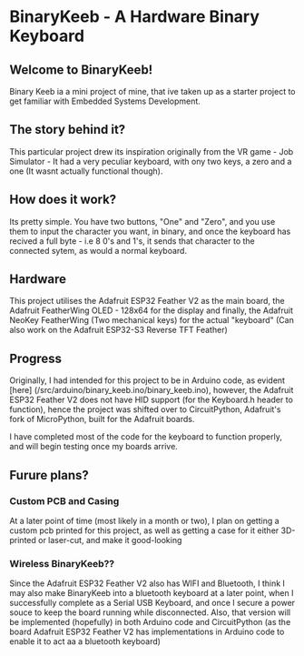 # BinaryKeeb - A Hardware Binary Keyboard

## Welcome to BinaryKeeb!

Binary Keeb ia a mini project of mine, that ive taken up as a starter project to get familiar with Embedded Systems Development.

## The story behind it?

This particular project drew its inspiration originally from the VR game - Job Simulator - It had a very peculiar keyboard, with ony two keys, a zero and a one (It wasnt actually functional though).

## How does it work?

Its pretty simple. You have two buttons, "One" and "Zero", and you use them to input the character you want, in binary, and once the keyboard has recived a full byte - i.e 8 0's and 1's, it sends that character to the connected sytem, as would a normal keyboard.

## Hardware
This project utilises the Adafruit ESP32 Feather V2 as the main board, the Adafruit FeatherWing OLED - 128x64 for the display and finally, the Adafruit NeoKey FeatherWing (Two mechanical keys) for the actual "keyboard" (Can also work on the Adafruit ESP32-S3 Reverse TFT Feather)

## Progress

Originally, I had intended for this project to be in Arduino code, as evident [here] (/src/arduino/binary_keeb.ino/binary_keeb.ino), however, the Adafruit ESP32 Feather V2 does not have HID support (for the Keyboard.h header to function), hence the project was shifted over to CircuitPython, Adafruit's fork of MicroPython, built for the Adafruit boards.

I have completed most of the code for the keyboard to function properly, and will begin testing once my boards arrive.


## Furure plans?

### Custom PCB and Casing

At a later point of time (most likely in a month or two), I plan on getting a custom pcb printed for this project, as well as getting a case for it either 3D-printed or laser-cut, and make it good-looking

### Wireless BinaryKeeb??

Since the Adafruit ESP32 Feather V2 also has WIFI and Bluetooth, I think I may also make BinaryKeeb into a bluetooth keyboard at a later point, when I successfully complete as a Serial USB Keyboard, and once I secure a power souce to keep the board running while disconnected. Also, that version will be implemented (hopefully) in both Arduino code and CircuitPython (as the board Adafruit ESP32 Feather V2 has implementations in Arduino code to enable it to act aa a bluetooth keyboard)

